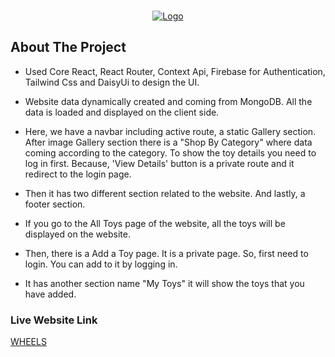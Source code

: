 
<a name="readme-top"></a>




<!-- PROJECT LOGO -->
<br />
<div align="center">
  <a href="#">
    <img src="https://toy-car-7abae.web.app/assets/wheelss-07af62b7.jpg" alt="Logo" >
  </a>


  
</div>



<!-- ABOUT THE PROJECT -->
## About The Project

* Used Core React, React Router, Context Api, Firebase for Authentication, Tailwind Css and DaisyUi to design the UI.

* Website data dynamically created and coming from MongoDB. All the data is loaded and displayed on the client side.

* Here, we have a navbar including active route, a static Gallery section. After image Gallery section there is a "Shop By Category" where data coming according to the category. To show the toy details you need to log in first. Because, 'View Details' button is a private route and it redirect to the login page.

* Then it has two different section related to the website. And lastly, a footer section.

* If you go to the All Toys page of the website, all the toys will be displayed on the website.

* Then, there is a Add a Toy page. It is a private page. So, first need to login. You can add to it by logging in.

* It has another section name "My Toys" it will show the toys that you have added.


### Live Website Link 
[WHEELS](https://toy-car-7abae.web.app/)